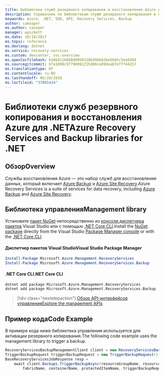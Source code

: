 ```yaml
---
title: Библиотеки служб резервного копирования и восстановления Azure для .NET
description: Справочник по библиотекам служб резервного копирования и восстановления Azure для .NET
keywords: Azure, .NET, SDK, API, Recovery Services, Backup
author: camsoper
ms.author: casoper
manager: wpickett
ms.date: 10/19/2017
ms.topic: reference
ms.devlang: dotnet
ms.service: recovery-services
ms.custom: devcenter, svc-overview
ms.openlocfilehash: 6186411b668d0950328b49bb826e5b05c5ee0304
ms.sourcegitcommit: bfa1898c97798991215d08ce89dea87efff44157
ms.translationtype: HT
ms.contentlocale: ru-RU
ms.lasthandoff: 06/28/2018
ms.locfileid: "37065434"
---
```

# <a name="azure-recovery-services-and-backup-libraries-for-net"></a><span data-ttu-id="1dd72-104">Библиотеки служб резервного копирования и восстановления Azure для .NET</span><span class="sxs-lookup"><span data-stu-id="1dd72-104">Azure Recovery Services and Backup libraries for .NET</span></span>

## <a name="overview"></a><span data-ttu-id="1dd72-105">Обзор</span><span class="sxs-lookup"><span data-stu-id="1dd72-105">Overview</span></span>

<span data-ttu-id="1dd72-106">Службы восстановления Azure — это набор служб для восстановления данных, который включает [Azure Backup](/azure/backup/) и [Azure Site Recovery](/azure/site-recovery/).</span><span class="sxs-lookup"><span data-stu-id="1dd72-106">Azure Recovery Services is a suite of services for data recovery, including [Azure Backup](/azure/backup/) and [Azure Site Recovery](/azure/site-recovery/).</span></span>

## <a name="management-library"></a><span data-ttu-id="1dd72-107">Библиотека управления</span><span class="sxs-lookup"><span data-stu-id="1dd72-107">Management library</span></span>

<span data-ttu-id="1dd72-108">Установите [пакет NuGet](https://www.nuget.org/packages/Microsoft.Azure.Management.RecoveryServices) непосредственно из [консоли диспетчера пакетов][PackageManager] Visual Studio или с помощью [.NET Core CLI][DotNetCLI].</span><span class="sxs-lookup"><span data-stu-id="1dd72-108">Install the [NuGet package](https://www.nuget.org/packages/Microsoft.Azure.Management.RecoveryServices) directly from the Visual Studio [Package Manager console][PackageManager] or with the [.NET Core CLI][DotNetCLI].</span></span>

#### <a name="visual-studio-package-manager"></a><span data-ttu-id="1dd72-109">Диспетчер пакетов Visual Studio</span><span class="sxs-lookup"><span data-stu-id="1dd72-109">Visual Studio Package Manager</span></span>

```powershell
Install-Package Microsoft.Azure.Management.RecoveryServices
Install-Package Microsoft.Azure.Management.RecoveryServices.Backup
```

#### <a name="net-core-cli"></a><span data-ttu-id="1dd72-110">.NET Core CLI</span><span class="sxs-lookup"><span data-stu-id="1dd72-110">.NET Core CLI</span></span>

```bash
dotnet add package Microsoft.Azure.Management.RecoveryServices
dotnet add package Microsoft.Azure.Management.RecoveryServices.Backup
```

> [!div class="nextstepaction"]
> [<span data-ttu-id="1dd72-111">Обзор API-интерфейсов управления</span><span class="sxs-lookup"><span data-stu-id="1dd72-111">Explore the management APIs</span></span>](/dotnet/api/overview/azure/recoveryservices/management)


## <a name="code-example"></a><span data-ttu-id="1dd72-112">Пример кода</span><span class="sxs-lookup"><span data-stu-id="1dd72-112">Code Example</span></span>

<span data-ttu-id="1dd72-113">В примере кода ниже библиотека управления используется для активации резервного копирования.</span><span class="sxs-lookup"><span data-stu-id="1dd72-113">The following code example uses the management library to trigger a backup.</span></span>

```csharp
RecoveryServicesBackupManagementClient client = new RecoveryServicesBackupManagementClient(credentials);
TriggerBackupRequest triggerBackupRequest = new TriggerBackupRequest();
BaseRecoveryServicesJobResponse resp =
    await client.Backups.TriggerBackupAsync(resourceGroupName, resourceName, null,
        fabricName, containerName, protectedItemName, triggerBackupRequest);
```

[PackageManager]: https://docs.microsoft.com/nuget/tools/package-manager-console
[DotNetCLI]: https://docs.microsoft.com/dotnet/core/tools/dotnet-add-package
